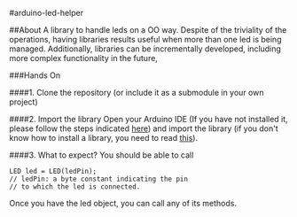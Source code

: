 #arduino-led-helper

##About
A library to handle leds on a OO way.
Despite of the triviality of the operations, having libraries results useful when more than one led is being managed. Additionally, libraries can be incrementally developed, including more complex functionality in the future,

###Hands On

####1. Clone the repository 
(or include it as a submodule in your own project)

####2. Import the library
Open your Arduino IDE (If you have not installed it, please follow the steps indicated [here](http://arduino.cc/en/Guide/HomePage)) and import the library (if you don't know how to install a library, you need to read [this](http://arduino.cc/en/Guide/Libraries)).

####3. What to expect?
You should be able to call 

    LED led = LED(ledPin);
    // ledPin: a byte constant indicating the pin
    // to which the led is connected.

Once you have the led object, you can call any of its methods.

